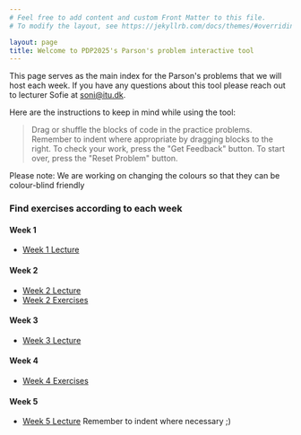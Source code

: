 ```yaml
---
# Feel free to add content and custom Front Matter to this file.
# To modify the layout, see https://jekyllrb.com/docs/themes/#overriding-theme-defaults

layout: page
title: Welcome to PDP2025's Parson's problem interactive tool
---
```



This page serves as the main index for the Parson's problems that we will host each week. If you have any questions about this tool please reach out to lecturer Sofie at soni@itu.dk.

Here are the instructions to keep in mind while using the tool:

> Drag or shuffle the blocks of code in the practice problems. Remember to indent where appropriate by dragging blocks to the right.
> To check your work, press the "Get Feedback" button. To start over, press the "Reset Problem" button. 

Please note: We are working on changing the colours so that they can be colour-blind friendly


### Find exercises according to each week

#### Week 1
* [Week 1 Lecture](./week1/week1_lec1.html)

#### Week 2 
* [Week 2 Lecture](./week2/week2_lec1.html)
* [Week 2 Exercises](./week2/week2_ex1.html)

#### Week 3
* [Week 3 Lecture](./week3/week3_lec1.html)

#### Week 4
* [Week 4 Exercises](./week4/week4_ex1.html)

#### Week 5
* [Week 5 Lecture](./week5/week5_lec1.html) Remember to indent where necessary ;)
